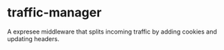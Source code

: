 # traffic-manager
A expresee middleware that splits incoming traffic by adding cookies and updating headers.
